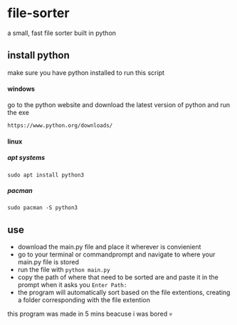 # file-sorter
a small, fast file sorter built in python

## install python
make sure you have python installed to run this script

#### windows
go to the python website and download the latest version of python and run the exe
```
https://www.python.org/downloads/
```

#### linux
##### apt systems
```
sudo apt install python3
```
##### pacman
```
sudo pacman -S python3
```

## use
+ download the main.py file and place it wherever is convienient
+ go to your terminal or commandprompt and navigate to where your main.py file is stored
+ run the file with ```python main.py```
+ copy the path of where that need to be sorted are and paste it in the prompt when it asks you ``` Enter Path: ```
+ the program will automatically sort based on the file extentions, creating a folder corresponding with the file extention


this program was made in 5 mins beacuse i was bored 💀
